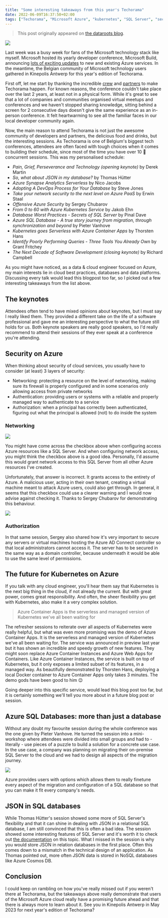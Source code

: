```yaml
---
title: "Some interesting takeaways from this year's Techorama"
date: 2022-06-09T16:37:50+02:00
tags: ["Techorama", "Microsoft Azure", "kubernetes", "SQL Server", "security"]
---
```


> This post originally appeared on [the dataroots blog](https://dataroots.io/research/contributions/some-takeaways-from-this-years-techorama/).

![](https://dataroots.io/static/585458d77377bdef46719884dae51f1b/5803e/IMG_20220524_084801.webp)

Last week was a busy week for fans of the Microsoft technology stack like myself. Microsoft hosted its yearly developer conference, Microsoft Build, announcing [lots of exciting updates](https://aka.ms/build-2022-book-of-news) to new and existing Azure services. In the meantime, the Belgian community of Microsoft technology users gathered in Kinepolis Antwerp for this year's edition of Techorama.

First off, let me start by thanking the incredible [crew](https://techorama.be/team/) and [partners](https://techorama.be/partners/) to make Techorama happen. For known reasons, the conference couldn't take place over the last 2 years, at least not in a physical form. While it's great to see that a lot of companies and communities organised virtual meetups and conferences and we haven't stopped sharing knowledge, sitting behind a screen for 2 consecutive days doesn't give the same experience as an in-person conference. It felt heartwarming to see all the familiar faces in our local developer community again.

Now, the main reason to attend Techorama is not just the awesome community of developers and partners, the delicious food and drinks, but the interesting sessions. As Techorama is one of Belgium's biggest tech conferences, attendees are often faced with tough choices when it comes to building their schedule, since most of the time you have over 10 🤯 concurrent sessions. This was my personalised schedule:

-   *Pain, Grief, Perseverance and Technology (opening keynote)* by Derek Martin
-   *So, what about JSON in my database?* by Thomas Hütter
-   *Azure Synapse Analytics Serverless* by Nico Jacobs
-   *Adopting A DevOps Process for Your Database* by Steve Jones
-   *Take your network security to the next level on Azure PaaS* by Erwin Staal
-   *Offensive Azure Security* by Sergey Chubarov
-   *From 0 to 60 with Azure Kubernetes Service* by Jakob Ehn
-   *Database Worst Practices - Secrets of SQL Server* by Pinal Dave
-   *Azure SQL Database - A true story journey from migration, through synchronization and beyond* by Pieter Vanhove
-   *Kubernetes goes Serverless with Azure Container Apps* by Thorsten Hans
-   *Identify Poorly Performing Queries - Three Tools You Already Own* by\
    Grant Fritchey
-   *The Next Decade of Software Development (closing keynote)* by Richard Campbell

As you might have noticed, as a data & cloud engineer focused on Azure, my main interests lie in cloud best practices, databases and data platforms. Discussing every talk would lead this blogpost too far, so I picked out a few interesting takeaways from the list above.

The keynotes
------------

Attendees often tend to have mixed opinions about keynotes, but I must say I really liked them. They provided a different take on the life of a software professional and gave me an interesting perspective to what the future still holds for us. Both keynote speakers are really good speakers, so I'd really recommend to attend their sessions of they ever speak at a conference you're attending.

Security on Azure
-----------------

When thinking about security of cloud services, you usually have to consider (at least) 3 layers of security:

-   Networking: protecting a resource on the level of networking, making sure its firewall is properly configured and in some scenarios only allowing access from private networks
-   Authentication: providing users or systems with a reliable and properly managed way to authenticate to a service
-   Authorization: when a principal has correctly been authenticated, figuring out what the principal is allowed (not) to do inside the system

### Networking

![](https://dataroots.ghost.io/content/images/2022/06/Screenshot-2022-06-03-at-12.02.07.png)

You might have come across the checkbox above when configuring access Azure resources like a SQL Server. And when configuring network access, you might think the checkbox above is a good idea. Personally, I'd assume this would grant network access to this SQL Server from all other Azure resources I've created.

Unfortunately, that answer is incorrect. It grants access to the entirety of Azure. A malicious user, acting in their own tenant, creating a virtual machine meant to attack Azure users, could also get through. In general, it seems that this checkbox could use a clearer warning and I would now advise against checking it. Thanks to Sergey Chubarov for demonstrating this behaviour.

![](https://dataroots.ghost.io/content/images/2022/06/IMG_20220525_093437.jpg)

### Authorization

In that same session, Sergey also shared how it's very important to secure any servers or virtual machines hosting the Azure AD Connect controller so that local administrators cannot access it. The server has to be secured in the same way as a domain controller, because underneath it would be able to use the same level of permissions.

The future for Kubernetes on Azure
----------------------------------

If you talk with any cloud engineer, you'll hear them say that Kubernetes is the next big thing in the cloud, if not already the current. But with great power, comes great responsibility. And often, the sheer flexibility you get with Kubernetes, also make it a very complex solution.

> Azure Container Apps is the serverless and managed version of Kubernetes we've all been waiting for

The refresher sessions to reiterate over all aspects of Kubernetes were really helpful, but what was even more promising was the demo of Azure Container Apps. It is the serverless and managed version of Kubernetes we've all been waiting for. The service was announced in preview last year but it has shown an incredible and speedy growth of new features. They might soon replace Azure Container Instances and Azure Web Apps for Containers. Like Azure Container Instances, the service is built on top of Kubernetes, but it only exposes a limited subset of its features, in a managed way. As beautifully demonstrated by Thorsten Hans, deploying a local Docker container to Azure Container Apps only takes 3 minutes. The demo gods have been good to him 😉

Going deeper into this specific service, would lead this blog post too far, but it is certainly something we'll tell you more about in a future blog post or session.

Azure SQL Databases: more than just a database
----------------------------------------------

Without any doubt my favourite session during the whole conference was the one given by Pieter Vanhove. He turned the session into a mini-workshop where attendees were divided into small groups and had to - literally - use pieces of a puzzle to build a solution for a concrete use case. In the use case, a company was planning on migrating their on-premise SQL Server to the cloud and we had to design all aspects of the migration journey.

![](https://dataroots.ghost.io/content/images/2022/06/IMG_20220525_144211.jpg)

Azure provides users with options which allows them to really finetune every aspect of the migration and configuration of a SQL database so that you can make it fit every company's needs.

JSON in SQL databases
---------------------

While Thomas Hütter's session showed some more of SQL Server's flexibility and that it can shine in dealing with JSON in a relational SQL database, I am still convinced that this is often a bad idea. The session showed some interesting features of SQL Server and it's worth it to check out [the documentation](https://docs.microsoft.com/en-us/sql/relational-databases/json/json-data-sql-server?view=sql-server-ver16&ref=dataroots.ghost.io) on this topic. What I missed in the session is why you would store JSON in relation databases in the first place. Often this comes down to a mismatch in the technical design of an application. As Thomas pointed out, more often JSON data is stored in NoSQL databases like Azure Cosmos DB.

Conclusion
----------

I could keep on rambling on how you've really missed out if you weren't there at Techorama, but the takeaways above really demonstrate that users of the Microsoft Azure cloud really have a promising future ahead and that there is always more to learn about it. See you in Kinepolis Antwerp in May 2023 for next year's edition of Techorama?
